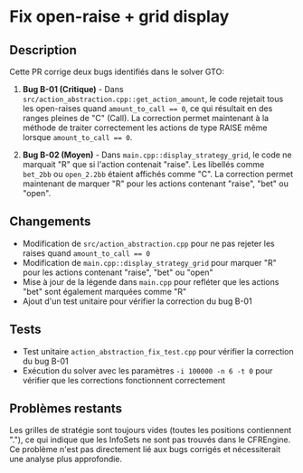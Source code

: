 # Fix open-raise + grid display

## Description
Cette PR corrige deux bugs identifiés dans le solver GTO:

1. **Bug B-01 (Critique)** - Dans `src/action_abstraction.cpp::get_action_amount`, le code rejetait tous les open-raises quand `amount_to_call == 0`, ce qui résultait en des ranges pleines de "C" (Call). La correction permet maintenant à la méthode de traiter correctement les actions de type RAISE même lorsque `amount_to_call == 0`.

2. **Bug B-02 (Moyen)** - Dans `main.cpp::display_strategy_grid`, le code ne marquait "R" que si l'action contenait "raise". Les libellés comme `bet_2bb` ou `open_2.2bb` étaient affichés comme "C". La correction permet maintenant de marquer "R" pour les actions contenant "raise", "bet" ou "open".

## Changements
- Modification de `src/action_abstraction.cpp` pour ne pas rejeter les raises quand `amount_to_call == 0`
- Modification de `main.cpp::display_strategy_grid` pour marquer "R" pour les actions contenant "raise", "bet" ou "open"
- Mise à jour de la légende dans `main.cpp` pour refléter que les actions "bet" sont également marquées comme "R"
- Ajout d'un test unitaire pour vérifier la correction du bug B-01

## Tests
- Test unitaire `action_abstraction_fix_test.cpp` pour vérifier la correction du bug B-01
- Exécution du solver avec les paramètres `-i 100000 -n 6 -t 0` pour vérifier que les corrections fonctionnent correctement

## Problèmes restants
Les grilles de stratégie sont toujours vides (toutes les positions contiennent "."), ce qui indique que les InfoSets ne sont pas trouvés dans le CFREngine. Ce problème n'est pas directement lié aux bugs corrigés et nécessiterait une analyse plus approfondie.
